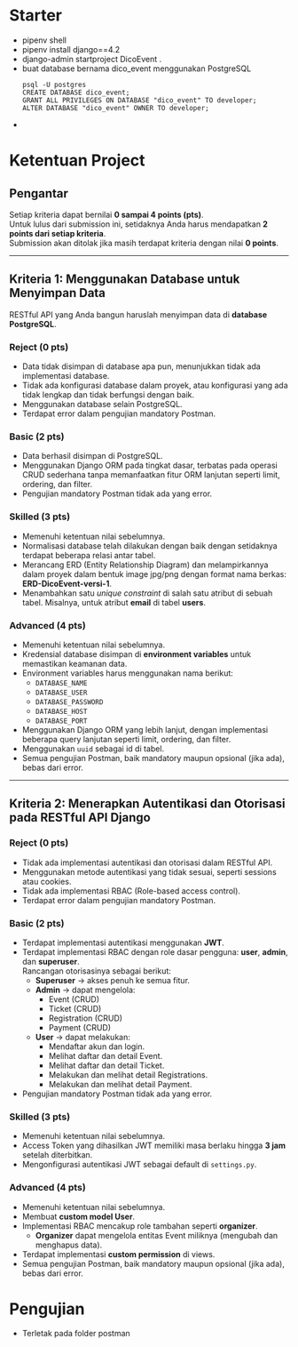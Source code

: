 # Starter
- pipenv shell
- pipenv install django==4.2
- django-admin startproject DicoEvent .
- buat database bernama dico_event menggunakan PostgreSQL
    ```
    psql -U postgres
    CREATE DATABASE dico_event;
    GRANT ALL PRIVILEGES ON DATABASE "dico_event" TO developer;
    ALTER DATABASE "dico_event" OWNER TO developer;
    ```
- 

# Ketentuan Project
## Pengantar

Setiap kriteria dapat bernilai **0 sampai 4 points (pts)**.  
Untuk lulus dari submission ini, setidaknya Anda harus mendapatkan **2 points dari setiap kriteria**.  
Submission akan ditolak jika masih terdapat kriteria dengan nilai **0 points**.

---

## Kriteria 1: Menggunakan Database untuk Menyimpan Data

RESTful API yang Anda bangun haruslah menyimpan data di **database PostgreSQL**.

### Reject (0 pts)
- Data tidak disimpan di database apa pun, menunjukkan tidak ada implementasi database.
- Tidak ada konfigurasi database dalam proyek, atau konfigurasi yang ada tidak lengkap dan tidak berfungsi dengan baik.
- Menggunakan database selain PostgreSQL.
- Terdapat error dalam pengujian mandatory Postman.

### Basic (2 pts)
- Data berhasil disimpan di PostgreSQL.
- Menggunakan Django ORM pada tingkat dasar, terbatas pada operasi CRUD sederhana tanpa memanfaatkan fitur ORM lanjutan seperti limit, ordering, dan filter.
- Pengujian mandatory Postman tidak ada yang error.

### Skilled (3 pts)
- Memenuhi ketentuan nilai sebelumnya.
- Normalisasi database telah dilakukan dengan baik dengan setidaknya terdapat beberapa relasi antar tabel.
- Merancang ERD (Entity Relationship Diagram) dan melampirkannya dalam proyek dalam bentuk image jpg/png dengan format nama berkas: **ERD-DicoEvent-versi-1**.
- Menambahkan satu *unique constraint* di salah satu atribut di sebuah tabel. Misalnya, untuk atribut **email** di tabel **users**.

### Advanced (4 pts)
- Memenuhi ketentuan nilai sebelumnya.
- Kredensial database disimpan di **environment variables** untuk memastikan keamanan data.
- Environment variables harus menggunakan nama berikut:
  - `DATABASE_NAME`
  - `DATABASE_USER`
  - `DATABASE_PASSWORD`
  - `DATABASE_HOST`
  - `DATABASE_PORT`
- Menggunakan Django ORM yang lebih lanjut, dengan implementasi beberapa query lanjutan seperti limit, ordering, dan filter.
- Menggunakan `uuid` sebagai id di tabel.
- Semua pengujian Postman, baik mandatory maupun opsional (jika ada), bebas dari error.

---

## Kriteria 2: Menerapkan Autentikasi dan Otorisasi pada RESTful API Django

### Reject (0 pts)
- Tidak ada implementasi autentikasi dan otorisasi dalam RESTful API.
- Menggunakan metode autentikasi yang tidak sesuai, seperti sessions atau cookies.
- Tidak ada implementasi RBAC (Role-based access control).
- Terdapat error dalam pengujian mandatory Postman.

### Basic (2 pts)
- Terdapat implementasi autentikasi menggunakan **JWT**.
- Terdapat implementasi RBAC dengan role dasar pengguna: **user**, **admin**, dan **superuser**.  
  Rancangan otorisasinya sebagai berikut:
  - **Superuser** → akses penuh ke semua fitur.
  - **Admin** → dapat mengelola:
    - Event (CRUD)
    - Ticket (CRUD)
    - Registration (CRUD)
    - Payment (CRUD)
  - **User** → dapat melakukan:
    - Mendaftar akun dan login.
    - Melihat daftar dan detail Event.
    - Melihat daftar dan detail Ticket.
    - Melakukan dan melihat detail Registrations.
    - Melakukan dan melihat detail Payment.
- Pengujian mandatory Postman tidak ada yang error.

### Skilled (3 pts)
- Memenuhi ketentuan nilai sebelumnya.
- Access Token yang dihasilkan JWT memiliki masa berlaku hingga **3 jam** setelah diterbitkan.
- Mengonfigurasi autentikasi JWT sebagai default di `settings.py`.

### Advanced (4 pts)
- Memenuhi ketentuan nilai sebelumnya.
- Membuat **custom model User**.
- Implementasi RBAC mencakup role tambahan seperti **organizer**.
  - **Organizer** dapat mengelola entitas Event miliknya (mengubah dan menghapus data).
- Terdapat implementasi **custom permission** di views.
- Semua pengujian Postman, baik mandatory maupun opsional (jika ada), bebas dari error.


# Pengujian
- Terletak pada folder postman
